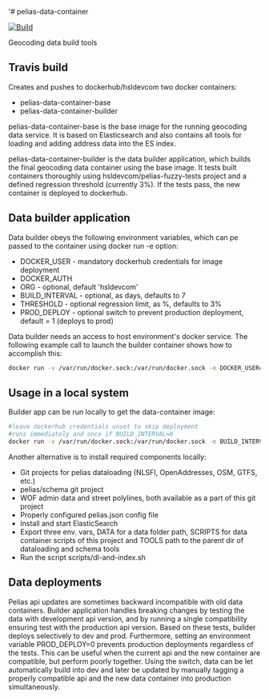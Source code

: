 '# pelias-data-container

[![Build](https://api.travis-ci.org/HSLdevcom/pelias-data-container.svg?branch=master)](https://travis-ci.org/HSLdevcom/pelias-data-container)

Geocoding data build tools

## Travis build

Creates and pushes to dockerhub/hsldevcom two docker containers:

- pelias-data-container-base
- pelias-data-container-builder

pelias-data-container-base is the base image for the running geocoding data service. It is based on Elasticsearch and also
contains all tools for loading and adding address data into the ES index.

pelias-data-container-builder is the data builder application, which builds the final geocoding data container using the base image.
It tests built containers thoroughly using hsldevcom/pelias-fuzzy-tests project and a defined regression threshold (currently 3%).
If the tests pass, the new container is deployed to dockerhub.


## Data builder application

Data builder obeys the following environment variables, which can pe passed to the container using docker run -e option:

 * DOCKER_USER - mandatory dockerhub credentials for image deployment
 * DOCKER_AUTH
 * ORG - optional, default 'hsldevcom'
 * BUILD_INTERVAL - optional, as days, defaults to 7
 * THRESHOLD - optional regression limit, as %, defaults to 3%
 * PROD_DEPLOY - optional switch to prevent production deployment, default = 1 (deploys to prod)

Data builder needs an access to host environment's docker service. The following example call to launch the builder container
shows how to accomplish this:

```bash
docker run -v /var/run/docker.sock:/var/run/docker.sock -e DOCKER_USER=hsldevcom -e DOCKER_AUTH=<secret> hsldevcom/pelias-data-container-builder
```


## Usage in a local system

Builder app can be run locally to get the data-container image:

```bash
#leave dockerhub credentials unset to skip deployment
#runs immediately and once if BUILD_INTERVAL=0
docker run -v /var/run/docker.sock:/var/run/docker.sock -e BUILD_INTERVAL=0 hsldevcom/pelias-data-container-builder
```

Another alternative is to install required components locally:
- Git projects for pelias dataloading (NLSFI, OpenAddresses, OSM, GTFS, etc.)
- pelias/schema git project
- WOF admin data and street polylines, both available as a part of this git project
- Properly configured pelias.json config file
- Install and start ElasticSearch
- Export three env. vars, DATA for a data folder path, SCRIPTS for data container scripts of this project
and TOOLS path to the parent dir of dataloading and schema tools
- Run the script scripts/dl-and-index.sh


## Data deployments

Pelias api updates are sometimes backward incompatible with old data containers.
Builder application handles breaking changes by testing the data with development api version,
and by running a single compatibility ensuring test with the production api version.
Based on these tests, builder deploys selectively to dev and prod. Furthermore,
setting an environment variable PROD_DEPLOY=0 prevents production deployments regardless of the tests.
This can be useful when the current api and the new container are compatible, but perform poorly together.
Using the switch, data can be let automatically build into dev and later be updated by
manually tagging a properly compatible api and the new data container into production simultaneously.
